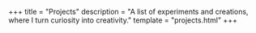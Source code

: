 +++
title = "Projects"
description = "A list of experiments and creations, where I turn curiosity into creativity."
template = "projects.html"
+++